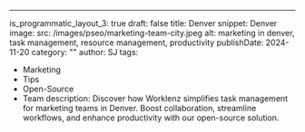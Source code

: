 ---
is_programmatic_layout_3: true
draft: false
title: Denver
snippet: Denver
image:
  src: /images/pseo/marketing-team-city.jpeg
  alt: marketing in denver, task management, resource management, productivity
publishDate: 2024-11-20
category: ""
author: SJ
tags:
  - Marketing
  - Tips
  - Open-Source
  - Team
description: Discover how Worklenz simplifies task management for marketing teams in Denver. Boost collaboration, streamline workflows, and enhance productivity with our open-source solution.